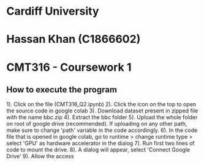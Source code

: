# Cardiff University
# Hassan Khan (C1866602)
# CMT316 - Coursework 1


## How to execute the program
1). Click on the file (CMT316_Q2.ipynb)
2). Click the icon on the top to open the source code in google colab
3). Download dataset present in zipped file with the name bbc.zip
4). Extract the bbc folder
5). Upload the whole folder on root of google drive (recommended). If uploading on any other path, make sure to change 'path' variable in the code accordingly.
6). In the code file that is opened in google colab, go to runtime > change runtime type > select 'GPU' as hardware accelerator in the dialog 
7). Run first two lines of code to mount the drive.
8). A dialog will appear, select 'Connect Google Drive'
9). Allow the access

